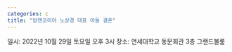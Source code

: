 ```yaml
---
categories: c
title: "암젠코리아 노상경 대표 아들 결혼"
---
```

일시: 2022년 10월 29일 토요일 오후 3시 장소: 연세대학교 동문회관 3층 그랜드볼룸